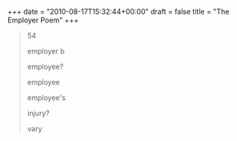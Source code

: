 +++
date = "2010-08-17T15:32:44+00:00"
draft = false
title = "The Employer Poem"
+++
<blockquote>&#13;
<p>54</p>&#13;
&#13;
<p>employer b</p>&#13;
<p>employee?</p>&#13;
<p>employee</p>&#13;
<p>employee's</p>&#13;
<p>injury?</p>&#13;
<p>vary</p>&#13;
</blockquote> 
